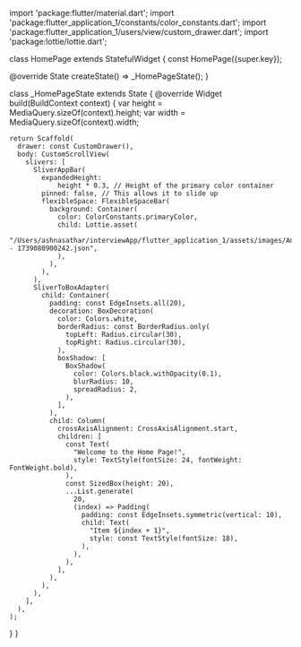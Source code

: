 import 'package:flutter/material.dart';
import 'package:flutter_application_1/constants/color_constants.dart';
import 'package:flutter_application_1/users/view/custom_drawer.dart';
import 'package:lottie/lottie.dart';

class HomePage extends StatefulWidget {
  const HomePage({super.key});

  @override
  State<HomePage> createState() => _HomePageState();
}

class _HomePageState extends State<HomePage> {
  @override
  Widget build(BuildContext context) {
    var height = MediaQuery.sizeOf(context).height;
    var width = MediaQuery.sizeOf(context).width;

    return Scaffold(
      drawer: const CustomDrawer(),
      body: CustomScrollView(
        slivers: [
          SliverAppBar(
            expandedHeight:
                height * 0.3, // Height of the primary color container
            pinned: false, // This allows it to slide up
            flexibleSpace: FlexibleSpaceBar(
              background: Container(
                color: ColorConstants.primaryColor,
                child: Lottie.asset(
                  "/Users/ashnasathar/interviewApp/flutter_application_1/assets/images/Animation - 1739080900242.json",
                ),
              ),
            ),
          ),
          SliverToBoxAdapter(
            child: Container(
              padding: const EdgeInsets.all(20),
              decoration: BoxDecoration(
                color: Colors.white,
                borderRadius: const BorderRadius.only(
                  topLeft: Radius.circular(30),
                  topRight: Radius.circular(30),
                ),
                boxShadow: [
                  BoxShadow(
                    color: Colors.black.withOpacity(0.1),
                    blurRadius: 10,
                    spreadRadius: 2,
                  ),
                ],
              ),
              child: Column(
                crossAxisAlignment: CrossAxisAlignment.start,
                children: [
                  const Text(
                    "Welcome to the Home Page!",
                    style: TextStyle(fontSize: 24, fontWeight: FontWeight.bold),
                  ),
                  const SizedBox(height: 20),
                  ...List.generate(
                    20,
                    (index) => Padding(
                      padding: const EdgeInsets.symmetric(vertical: 10),
                      child: Text(
                        "Item ${index + 1}",
                        style: const TextStyle(fontSize: 18),
                      ),
                    ),
                  ),
                ],
              ),
            ),
          ),
        ],
      ),
    );
  }
}
